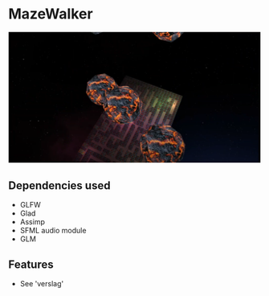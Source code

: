 # MazeWalker

![Thumbnail](thumbnail.PNG)

## Dependencies used
- GLFW
- Glad
- Assimp
- SFML audio module
- GLM

## Features

- See 'verslag'
